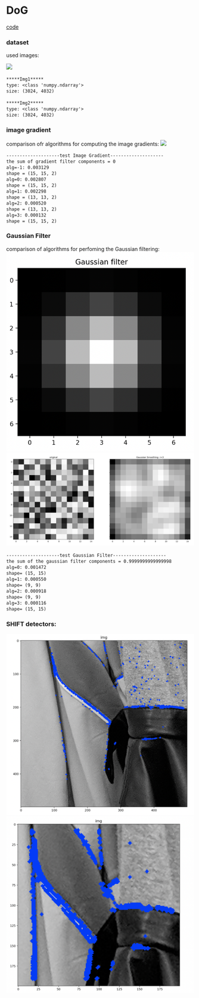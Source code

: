 # DoG


[code](https://github.com/teruyuki-yamasaki/VAMR/blob/main/exercise04/code/main.py)

### dataset
used images:

<img src="https://github.com/teruyuki-yamasaki/VAMR/blob/main/exercise04/results/img1img2.png"/>

```
*****Img1*****
type: <class 'numpy.ndarray'>
size: (3024, 4032)

*****Img2*****
type: <class 'numpy.ndarray'>
size: (3024, 4032)
```

### image gradient 
comparison ofr algorithms for computing the image gradients:
<img src="https://github.com/teruyuki-yamasaki/VAMR/blob/main/exercise04/results/gradient.png"/>
```
--------------------test Image Gradient--------------------
the sum of gradient filter components = 0
alg=-1: 0.003129
shape = (15, 15, 2)
alg=0: 0.002807
shape = (15, 15, 2)
alg=1: 0.002298
shape = (13, 13, 2)
alg=2: 0.000520
shape = (13, 13, 2)
alg=3: 0.000132
shape = (15, 15, 2)
```

### Gaussian Filter 
comparison of algorithms for perfoming the Gaussian filtering:
<img src="https://github.com/teruyuki-yamasaki/VAMR/blob/main/exercise04/results/GaussFilter3.png"/>
<img src="https://github.com/teruyuki-yamasaki/VAMR/blob/main/exercise04/results/gaussed.png"/>
```
--------------------test Gaussian Filter--------------------
the sum of the gaussian filter components = 0.9999999999999998
alg=0: 0.001472
shape= (15, 15)
alg=1: 0.000550
shape= (9, 9)
alg=2: 0.000918
shape= (9, 9)
alg=3: 0.000116
shape= (15, 15)
```

### SHIFT detectors:
<img src="https://github.com/teruyuki-yamasaki/VAMR/blob/main/exercise04/results/img1part.png"/>
<img src="https://github.com/teruyuki-yamasaki/VAMR/blob/main/exercise04/results/img2part.png"/>
